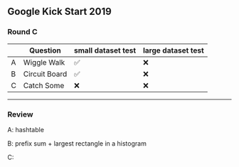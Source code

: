 ## Google Kick Start 2019

### Round C

|     | Question      | small dataset test | large dataset test |
| --- | ------------- | ------------------ | ------------------ |
| A   | Wiggle Walk   | ✅                 | ❌                 |
| B   | Circuit Board | ✅                 | ❌                 |
| C   | Catch Some    | ❌                 | ❌                 |

---

### Review

A: hashtable

B: prefix sum + largest rectangle in a histogram

C:
